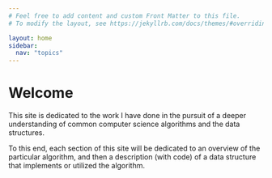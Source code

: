 ```yaml
---
# Feel free to add content and custom Front Matter to this file.
# To modify the layout, see https://jekyllrb.com/docs/themes/#overriding-theme-defaults

layout: home
sidebar:
  nav: "topics"
---
```

# Welcome
This site is dedicated to the work I have done in the pursuit of a deeper understanding of common computer science algorithms and the data structures. 

To this end, each section of this site will be dedicated to an overview of the particular algorithm, and then a description (with code) of a data structure that implements or utilized the algorithm.
